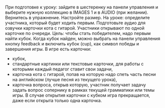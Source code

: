 При подготовке к уроку: зайдите в шестеренку на панели управления и выберите нужную коллекцию в IMAGES 1 и в AUDIO (при желании). Вернитесь в упражнение. Настройте размер. 
На уроке: определите участника, который будет ходить первым. Подготовьте аудио для озвучки карточки кота с гитарой. Участники открывают по одной карточке по очереди.
Цель: чтобы стать победителем, надо первым найти кубок. Когда кубок найден, можно выбрать на панели управления кнопку feedback и включить кубок (cup), как символ победы и завершения игры.
В игре есть карточки:
- кубок,
- стандартные картинки или текстовые карточки, для работы с которыми каждый педагог ставит свои задачи,
- карточка кота с гитарой, попав на которую надо спеть часть песни на английском (лучше песня из текущего урока),
- карточка вопроса, открыв которую, участник получает задачу задать вопрос сопернику в рамках текущей грамматики или темы игры. 
В случае открытия карточки с кубком игра прекращается, даже если открыта только одна карточка.
